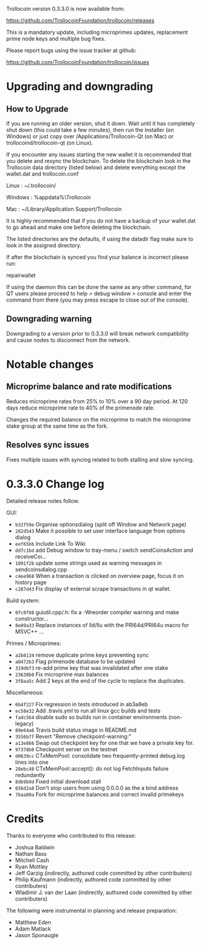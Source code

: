 Trollocoin version 0.3.3.0 is now available from:

  https://github.com/TrollocoinFoundation/trollocoin/releases

This is a mandatory update, including microprimes updates, replacement prime node
keys and multiple bug fixes.

Please report bugs using the issue tracker at github:

  https://github.com/TrollocoinFoundation/trollocoin/issues

Upgrading and downgrading
=========================

How to Upgrade
--------------

If you are running an older version, shut it down. Wait until it has completely
shut down (this could take a few minutes), then run the installer (on Windows)
or just copy over /Applications/Trollocoin-Qt (on Mac) or trollocoind/trollocoin-qt (on Linux).

If you encounter any issues starting the new wallet it is recommended that you delete and resync the blockchain. To delete the blockchain look in the
Trollocoin data directory (listed below) and delete everything except the wallet.dat and trollocoin.conf

Linux : ~/.trollocoin/

Windows : %appdata%\Trollocoin

Mac : ~/Library/Application Support/Trollocoin

It is highly recommended that if you do not have a backup of your wallet.dat
to go ahead and make one before deleting the blockchain.

The listed directories are the defaults, if using the datadir flag make sure to
look in the assigned directory.

If after the blockchain is synced you find your balance is incorrect please run:

repairwallet

If using the daemon this can be done the same as any other command, for QT users
please proceed to help > debug window > console and enter the command from there
(you may press escape to close out of the console).

Downgrading warning
---------------------
Downgrading to a version prior to 0.3.3.0 will break network compatibility and
cause nodes to disconnect from the network.

Notable changes
===============

Microprime balance and rate modifications
-----------------------------------------
Reduces microprime rates from 25% to 10% over a 90 day period.
At 120 days reduce microprime rate to 40% of the primenode rate.

Changes the required balance on the microprime to match the microprime stake
group at the same time as the fork.

Resolves sync issues
--------------------
Fixes multiple issues with syncing related to both stalling and slow syncing.

0.3.3.0 Change log
===================

Detailed release notes follow.

GUI:
- `b32f59e` Organise optionsdialog (split off Window and Network page)
- `282d543` Make it possible to set user interface language from options dialog
- `eef65bb` Include Link To Wiki
- `dd7c1bd` add Debug window to tray-menu / switch sendCoinsAction and receiveCoi…
- `1091f2b` update some strings used as warning messages in sendcoinsdialog.cpp
- `c4ee968` When a transaction is clicked on overview page, focus it on history page
- `c287d43` Fix display of external scrape transactions in qt wallet.

Build system:
- `0fc0f88` guiutil.cpp/.h: fix a -Wreorder compiler warning and make constructor…
- `8e89a33` Replace instances of lld/llu with the PRI64d/PRI64u macro for MSVC++ …

Primes / Microprimes:
- `a2b8134` remove duplicate prime keys preventing sync
- `a0472b3` Flag primenode database to be updated
- `319d6f3` re-add prime key that was invalidated after one stake
- `23638b0` Fix microprime max balances
- `3f8aa5c` Add 2 keys at the end of the cycle to replace the duplicates.

Miscellaneous:
- `6b4f227` Fix regression in tests introduced in ab3a8eb
- `ec58e32` Add .travis.yml to run all linux gcc builds and tests
- `fadc564` disable sudo so builds run in container environments (non-legacy)
- `89e64a6` Travis build status image in README.md
- `3556b7f` Revert "Remove checkpoint-warning:"
- `a13e866` Swap out checkpoint key for one that we have a private key for.
- `97378b0` Checkpoint server on the testnet
- `d0639cc` CTxMemPool: consolidate two frequently-printed debug.log lines into one
- `28ebc48` CTxMemPool::accept(): do not log FetchInputs failure redundantly
- `8db9b9d` Fixed initial download stall
- `656d2a8` Don't stop users from using 0.0.0.0 as the a bind address
- `7baa80a` Fork for microprime balances and correct invalid primekeys

Credits
=======

Thanks to everyone who contributed to this release:

- Joshua Baldwin
- Nathan Bass
- Mitchell Cash
- Ryan Mottley
- Jeff Garzig (indirectly, authored code committed by other contributers)
- Philip Kaufmann (indirectly, authored code committed by other contributers)
- Wladimir J. van der Laan (indirectly, authored code committed by other contributers)

The following were instrumental in planning and release preparation:

- Matthew Eden
- Adam Matlack
- Jason Sponaugle
